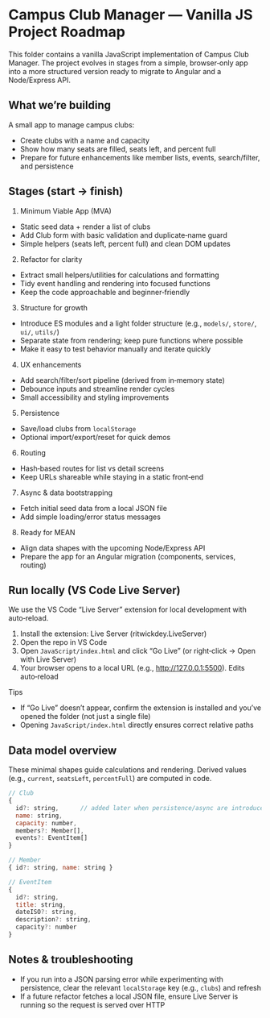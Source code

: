 # Campus Club Manager — Vanilla JS Project Roadmap

This folder contains a vanilla JavaScript implementation of Campus Club Manager. The project evolves in stages from a simple, browser‑only app into a more structured version ready to migrate to Angular and a Node/Express API.

## What we’re building

A small app to manage campus clubs:

- Create clubs with a name and capacity
- Show how many seats are filled, seats left, and percent full
- Prepare for future enhancements like member lists, events, search/filter, and persistence

## Stages (start → finish)

1. Minimum Viable App (MVA)

- Static seed data + render a list of clubs
- Add Club form with basic validation and duplicate‑name guard
- Simple helpers (seats left, percent full) and clean DOM updates

2. Refactor for clarity

- Extract small helpers/utilities for calculations and formatting
- Tidy event handling and rendering into focused functions
- Keep the code approachable and beginner‑friendly

3. Structure for growth

- Introduce ES modules and a light folder structure (e.g., `models/`, `store/`, `ui/`, `utils/`)
- Separate state from rendering; keep pure functions where possible
- Make it easy to test behavior manually and iterate quickly

4. UX enhancements

- Add search/filter/sort pipeline (derived from in‑memory state)
- Debounce inputs and streamline render cycles
- Small accessibility and styling improvements

5. Persistence

- Save/load clubs from `localStorage`
- Optional import/export/reset for quick demos

6. Routing

- Hash‑based routes for list vs detail screens
- Keep URLs shareable while staying in a static front‑end

7. Async & data bootstrapping

- Fetch initial seed data from a local JSON file
- Add simple loading/error status messages

8. Ready for MEAN

- Align data shapes with the upcoming Node/Express API
- Prepare the app for an Angular migration (components, services, routing)

## Run locally (VS Code Live Server)

We use the VS Code “Live Server” extension for local development with auto‑reload.

1. Install the extension: Live Server (ritwickdey.LiveServer)
2. Open the repo in VS Code
3. Open `JavaScript/index.html` and click “Go Live” (or right‑click → Open with Live Server)
4. Your browser opens to a local URL (e.g., http://127.0.0.1:5500). Edits auto‑reload

Tips

- If “Go Live” doesn’t appear, confirm the extension is installed and you’ve opened the folder (not just a single file)
- Opening `JavaScript/index.html` directly ensures correct relative paths

## Data model overview

These minimal shapes guide calculations and rendering. Derived values (e.g., `current`, `seatsLeft`, `percentFull`) are computed in code.

```js
// Club
{
  id?: string,      // added later when persistence/async are introduced
  name: string,
  capacity: number,
  members?: Member[],
  events?: EventItem[]
}

// Member
{ id?: string, name: string }

// EventItem
{
  id?: string,
  title: string,
  dateISO?: string,
  description?: string,
  capacity?: number
}
```

## Notes & troubleshooting

- If you run into a JSON parsing error while experimenting with persistence, clear the relevant `localStorage` key (e.g., `clubs`) and refresh
- If a future refactor fetches a local JSON file, ensure Live Server is running so the request is served over HTTP
